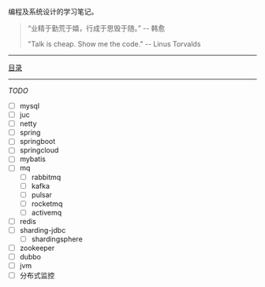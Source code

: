 编程及系统设计的学习笔记。

> “业精于勤荒于嬉，行成于思毁于随。” -- 韩愈
>
> "Talk is cheap. Show me the code." -- Linus Torvalds
>

---

[目录](./_sidebar.md ':include')

---

*TODO*

- [ ] mysql
- [ ] juc
- [ ] netty
- [ ] spring
- [ ] springboot
- [ ] springcloud
- [ ] mybatis
- [ ] mq
  - [ ] rabbitmq
  - [ ] kafka
  - [ ] pulsar
  - [ ] rocketmq
  - [ ] activemq
- [ ] redis
- [ ] sharding-jdbc
  - [ ] shardingsphere
- [ ] zookeeper
- [ ] dubbo
- [ ] jvm
- [ ] 分布式监控
